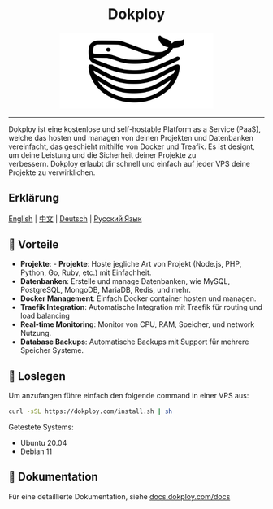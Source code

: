 

<div align="center">
   <h1 align="center">Dokploy</h1>
</div>

<div align="center" style="width:100%;">
<img src="https://raw.githubusercontent.com/Dokploy/dokploy/main/logo.png" alt="Reflex Logo"  style="width:60%;">
</div>
<hr>


Dokploy ist eine kostenlose und self-hostable Platform as a Service (PaaS), welche das hosten und managen von deinen Projekten und Datenbanken vereinfacht, das geschieht mithilfe von Docker und Treafik. Es ist designt, um deine Leistung und die Sicherheit deiner Projekte zu verbessern. Dokploy erlaubt dir schnell und einfach auf jeder VPS deine Projekte zu verwirklichen.


## Erklärung 
[English](README.md) | [中文](README-zh.md) | [Deutsch](README-de.md) | [Русский Язык](README-ru.md)




## 🌟 Vorteile

- **Projekte**: - **Projekte**: Hoste jegliche Art von Projekt (Node.js, PHP, Python, Go, Ruby, etc.) mit Einfachheit.
- **Datenbanken**: Erstelle und manage Datenbanken, wie MySQL, PostgreSQL, MongoDB, MariaDB, Redis, und mehr.
- **Docker Management**: Einfach Docker container hosten und managen.
- **Traefik Integration**: Automatische Integration mit Traefik für routing und load balancing
- **Real-time Monitoring**: Monitor von CPU, RAM, Speicher, und network Nutzung.
- **Database Backups**: Automatische Backups mit Support für mehrere Speicher Systeme.


## 🚀 Loslegen 

Um anzufangen führe einfach den folgende command in einer VPS aus:

```bash
curl -sSL https://dokploy.com/install.sh | sh
```

Getestete Systems:

- Ubuntu 20.04
- Debian 11

## 📄 Dokumentation

Für eine detaillierte Dokumentation, siehe [docs.dokploy.com/docs](https://docs.dokploy.com)

